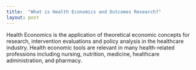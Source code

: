 ```yaml
---
title:  "What is Health Economics and Outcomes Research?"
layout: post
---
```

Health Economics is the application of theoretical economic concepts for research, intervention evaluations and policy analysis in the healthcare industry. Health economic tools are relevant in many health-related professions including nursing, nutrition, medicine, healthcare administration, and pharmacy. 
